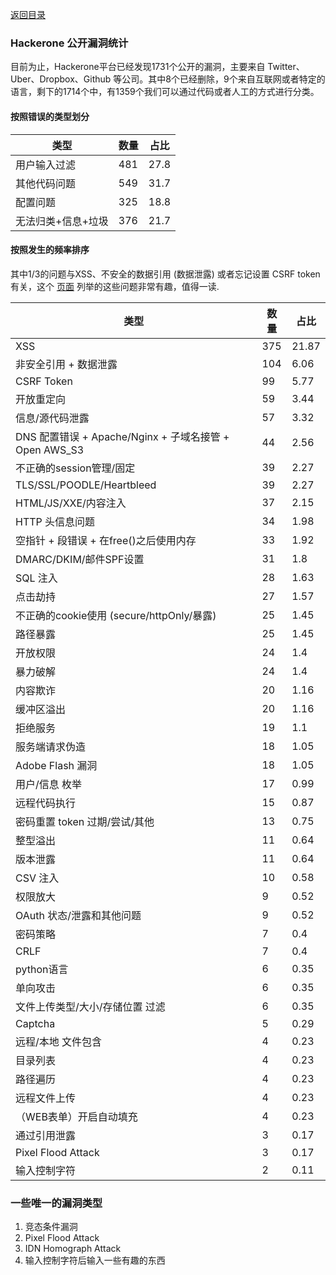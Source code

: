 [返回目录](README-zh.md)


### Hackerone 公开漏洞统计  

目前为止，Hackerone平台已经发现1731个公开的漏洞，主要来自 Twitter、Uber、Dropbox、Github 等公司。其中8个已经删除，9个来自互联网或者特定的语言，剩下的1714个中，有1359个我们可以通过代码或者人工的方式进行分类。  
    

#### 按照错误的类型划分  


| 类型 | 数量 | 占比 |
| --- | --- |  --- |
| 用户输入过滤        | 481      | 27.8
| 其他代码问题              | 549      | 31.7
| 配置问题           | 325      | 18.8
| 无法归类+信息+垃圾         | 376      | 21.7


#### 按照发生的频率排序  

其中1/3的问题与XSS、不安全的数据引用 (数据泄露) 或者忘记设置 CSRF token有关，这个 [页面](https://hackerone.com/hacktivity/new) 列举的这些问题非常有趣，值得一读.  

类型|数量|占比
| --- | --- | --- |
XSS|375|21.87
非安全引用 + 数据泄露|104|6.06
CSRF Token|99|5.77
开放重定向|59|3.44
信息/源代码泄露|57|3.32
DNS 配置错误 + Apache/Nginx + 子域名接管 + Open AWS_S3|44|2.56
不正确的session管理/固定|39|2.27
TLS/SSL/POODLE/Heartbleed|39|2.27
HTML/JS/XXE/内容注入|37|2.15
HTTP 头信息问题|34|1.98
空指针 + 段错误 + 在free()之后使用内存|33|1.92
DMARC/DKIM/邮件SPF设置|31|1.8
SQL 注入|28|1.63
点击劫持|27|1.57
不正确的cookie使用 (secure/httpOnly/暴露)|25|1.45
路径暴露|25|1.45
开放权限|24|1.4
暴力破解|24|1.4
内容欺诈|20|1.16
缓冲区溢出|20|1.16
拒绝服务|19|1.1
服务端请求伪造|18|1.05
Adobe Flash 漏洞|18|1.05
用户/信息 枚举|17|0.99
远程代码执行|15|0.87
密码重置 token 过期/尝试/其他|13|0.75
整型溢出|11|0.64
版本泄露|11|0.64
CSV 注入|10|0.58
权限放大|9|0.52
OAuth 状态/泄露和其他问题|9|0.52
密码策略|7|0.4
CRLF|7|0.4
python语言|6|0.35
单向攻击|6|0.35
文件上传类型/大小/存储位置 过滤|6|0.35
Captcha|5|0.29
远程/本地 文件包含|4|0.23
目录列表|4|0.23
路径遍历|4|0.23
远程文件上传|4|0.23
（WEB表单）开启自动填充|4|0.23
通过引用泄露|3|0.17
Pixel Flood Attack|3|0.17
输入控制字符|2|0.11


### 一些唯一的漏洞类型

1. 竞态条件漏洞
2. Pixel Flood Attack
3. IDN Homograph Attack
4. 输入控制字符后输入一些有趣的东西
